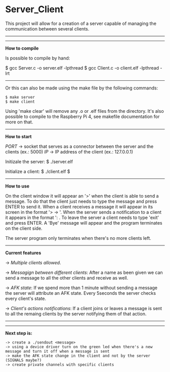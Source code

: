 # Server_Client

This project will allow for a creation of a server capable of managing the communication between several clients.

-----------------------------------------------------------------------------------------------------
-----------------------------------------------------------------------------------------------------

**How to compile**

Is possible to compile by hand:

$ gcc Server.c -o server.elf -lpthread
$ gcc Client.c -o client.elf -lpthread -lrt

------

Or this can also be made using the make file by the following commands:

	$ make server
	$ make client

Using 'make clear' will remove any .o or .elf files from the directory.
It's also possible to compile to the Raspberry Pi 4, see makefile documentation for more on that.

-----------------------------------------------------------------------------------------------------

**How to start**

*PORT* -> socket that serves as a connector between the server and the clients (ex.: 5000)
*IP* -> IP address of the client (ex.: 127.0.0.1)

Initizale the server: 
	$ ./server.elf <PORT>

Initialize a client: 
	$ ./client.elf  <IP> <PORT>
	$ <name>

------

**How to use**

On the client window it will appear an '>' when the client is able to send a message. To do that the client just needs to type the message and press ENTER to send it.
When a client receives a message it will appear in its screen in the format '> <sender> -> <message>'.
When the server sends a notification to a client it appears in the format '<clientName>: <notification>.
To leave the server a client needs to type 'exit' and press ENTER. A 'Bye' message will appear and the program terminates on the client side.

The server program only terminates when there's no more clients left. 


-----------------------------------------------------------------------------------------------------


**Current features**

-> *Multiple clients allowed*.

-> *Messagign between different clients*: After a name as been given we can send a message to all the other clients and receive as well.

-> *AFK state*: If we spend more than 1 minute without sending a message the server will attribute an AFK state. Every 5seconds the server checks every client's state. 

-> *Client's actions notifications*: If a client joins or leaves a message is sent to all the remaing clients by the server notifying them of that action.


-----------------------------------------------------------------------------------------------------
-----------------------------------------------------------------------------------------------------


**Next step is:**

	-> create a ./sendout <message>
	-> using a device driver turn on the green led when there's a new message and turn it off when a message is sent
	-> make the AFK state change in the client and not by the server (SIGNALS maybe?)
	-> create private channels with specific clients
		


